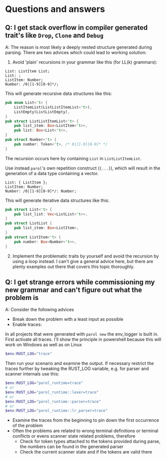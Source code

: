 # Questions and answers

## Q: I get stack overflow in compiler generated trait's like `Drop`, `Clone` and `Debug`
A: The reason is most likely a deeply nested structure generated during parsing. There are two
advices which could lead to working solution:

1. Avoid 'plain' recursions in your grammar like this (for LL(k) grammars):
```parol
List: ListItem List;
List: ;
ListItem: Number;
Number: /0|[1-9][0-9]*/;
```
This will generate recursive data structures like this:
```rust
pub enum List<'t> {
    ListItemList(ListListItemList<'t>),
    ListEmpty(ListListEmpty),
}
pub struct ListListItemList<'t> {
    pub list_item: Box<ListItem<'t>>,
    pub list: Box<List<'t>>,
}
pub struct Number<'t> {
    pub number: Token<'t>, /* 0|[1-9][0-9]* */
}
```
The recursion occurs here by containing `List` in `ListListItemList`.


Use instead `parol`'s own repetition construct (`{...}`), which will result in the generation of a data type
containing a vector.
```parol
List: { ListItem };
ListItem: Number;
Number: /0|[1-9][0-9]*/: Number;
```
This will generate iterative data structures like this:
```rust
pub struct List<'t> {
    pub list_list: Vec<ListList<'t>>,
}
pub struct ListList {
    pub list_item: Box<ListItem>,
}
pub struct ListItem<'t> {
    pub number: Box<Number<'t>>,
}
```
2. Implement the problematic traits by yourself and avoid the recursion by using a loop instead.
I can't give a general advice here, but there are plenty examples out there that covers this topic
thoroughly.

## Q: I get strange errors while commissioning my new grammar and can't figure out what the problem is
A: Consider the following advices

* Break down the problem with a least input as possible
* Enable traces:

In all projects that were generated with `parol new` the env_logger is built in. First activate all
traces. I'll show the principle in powershell because this will work on Windows as well as on Linux

```powershell
$env:RUST_LOG="trace"
```
Then run your scenario and examine the output. If necessary restrict the traces further by tweaking
the RUST_LOG variable, e.g. for parser and scanner internals use this:
```powershell
$env:RUST_LOG="parol_runtime=trace"
# or
$env:RUST_LOG="parol_runtime::lexer=trace"
# or
$env:RUST_LOG="parol_runtime::parser=trace"
# or
$env:RUST_LOG="parol_runtime::lr_parser=trace"
```
* Examine the traces from the beginning to pin down the first occurrence of the problem
* Often the problems are related to wrong terminal definitions or terminal conflicts or evens
scanner state related problems, therefore
    * Check for token types attached to the tokens provided during parse, the numbers can be found
    in the generated parser
    * Check the current scanner state and if the tokens are valid there
